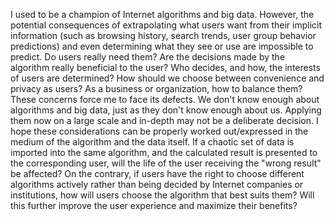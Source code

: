 I used to be a champion of Internet algorithms and big data. However, the potential consequences of extrapolating what users want from their implicit information (such as browsing history, search trends, user group behavior predictions) and even determining what they see or use are impossible to predict. Do users really need them? Are the decisions made by the algorithm really beneficial to the user? Who decides, and how, the interests of users are determined? How should we choose between convenience and privacy as users? As a business or organization, how to balance them? These concerns force me to face its defects. We don't know enough about algorithms and big data, just as they don't know enough about us. Applying them now on a large scale and in-depth may not be a deliberate decision. I hope these considerations can be properly worked out/expressed in the medium of the algorithm and the data itself. If a chaotic set of data is imported into the same algorithm, and the calculated result is presented to the corresponding user, will the life of the user receiving the "wrong result" be affected? On the contrary, if users have the right to choose different algorithms actively rather than being decided by Internet companies or institutions, how will users choose the algorithm that best suits them? Will this further improve the user experience and maximize their benefits?
